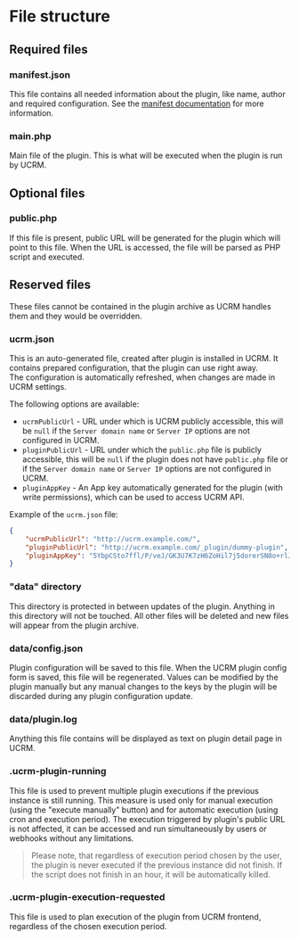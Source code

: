 # File structure

## Required files

### manifest.json
This file contains all needed information about the plugin, like name, author and required configuration. See the [manifest documentation](manifest.md) for more information.

### main.php
Main file of the plugin. This is what will be executed when the plugin is run by UCRM.

## Optional files

### public.php
If this file is present, public URL will be generated for the plugin which will point to this file. When the URL is accessed, the file will be parsed as PHP script and executed.

## Reserved files
These files cannot be contained in the plugin archive as UCRM handles them and they would be overridden.

### ucrm.json
This is an auto-generated file, created after plugin is installed in UCRM. It contains prepared configuration, that the plugin can use right away.  
The configuration is automatically refreshed, when changes are made in UCRM settings.

The following options are available:
- `ucrmPublicUrl` - URL under which is UCRM publicly accessible, this will be `null` if the `Server domain name` or `Server IP` options are not configured in UCRM.
- `pluginPublicUrl` - URL under which the `public.php` file is publicly accessible, this will be `null` if the plugin does not have `public.php` file or if the `Server domain name` or `Server IP` options are not configured in UCRM.
- `pluginAppKey` - An App key automatically generated for the plugin (with write permissions), which can be used to access UCRM API.

Example of the `ucrm.json` file:
```json
{
    "ucrmPublicUrl": "http://ucrm.example.com/",
    "pluginPublicUrl": "http://ucrm.example.com/_plugin/dummy-plugin",
    "pluginAppKey": "5YbpCSto7ffl/P/veJ/GK3U7K7zH6ZoHil7j5dorerSN8o+rlJJq6X/uFGZQF2WL"
}
```

### "data" directory
This directory is protected in between updates of the plugin. Anything in this directory will not be touched. All other files will be deleted and new files will appear from the plugin archive.

### data/config.json
Plugin configuration will be saved to this file. When the UCRM plugin config form is saved, this file will be regenerated. Values can be modified by the plugin manually but any manual changes to the keys by the plugin will be discarded during any plugin configuration update.

### data/plugin.log
Anything this file contains will be displayed as text on plugin detail page in UCRM.

### .ucrm-plugin-running
This file is used to prevent multiple plugin executions if the previous instance is still running. This measure is used only for manual execution (using the "execute manually" button) and for automatic execution (using cron and execution period). The execution triggered by plugin's public URL is not affected, it can be accessed and run simultaneously by users or webhooks without any limitations.

> Please note, that regardless of execution period chosen by the user, the plugin is never executed if the previous instance did not finish. If the script does not finish in an hour, it will be automatically killed.

### .ucrm-plugin-execution-requested
This file is used to plan execution of the plugin from UCRM frontend, regardless of the chosen execution period.
